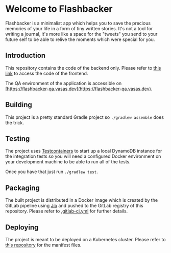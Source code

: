 # Welcome to Flashbacker

Flashbacker is a minimalist app which helps you to save the precious memories of your life in a form
of tiny written stories. It's not a tool for writing a journal, it's more like a space for the "tweets"
you send to your future self to be able to relive the moments which were special for you.

## Introduction
This repository contains the code of the backend only. Please refer to
[this link](https://gitlab.com/flashbacker/frontend) to access the code of the frontend.

The QA environment of the application is accessible on
[https://flashbacker-qa.vasas.dev](https://flashbacker-qa.vasas.dev).

## Building
This project is a pretty standard Gradle project so `./gradlew assemble` does the trick.

## Testing
The project uses [Testcontainers](https://www.testcontainers.org/) to start up a local DynamoDB instance
for the integration tests so you will need a configured Docker environment on your development machine
to be able to run all of the tests.

Once you have that just run `./gradlew test`.

## Packaging
The built project is distributed in a Docker image which is created by the GitLab pipeline using
[Jib](https://github.com/GoogleContainerTools/jib) and pushed to the GitLab registry of this repository.
Please refer to [.gitlab-ci.yml](.gitlab-ci.yml) for further details.

## Deploying
The project is meant to be deployed on a Kubernetes cluster. Please refer to
[this repository](https://gitlab.com/flashbacker/deployment) for the manifest files.
